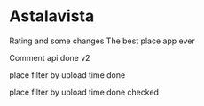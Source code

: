 # Astalavista












Rating and some changes
The best place app ever

Comment api done v2











place filter by upload time done


place filter by upload time done checked
